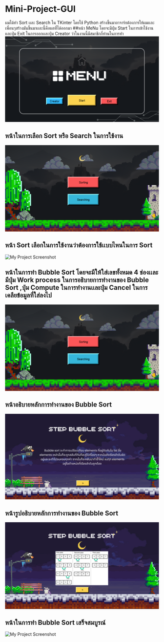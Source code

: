 # Mini-Project-GUI
ผมได้ทำ Sort เเละ Search ใน TKinter โดยใช้ Python สร้างขึ้นมาอาจาร์ยต้องการให้ผมเเละเพื่อนๆสร้างมันขึ้นมาเเละนี้คือผลที่ได้ออกมา
##หน้า MeNu โดยจะมีปุ่ม Start ในการเข้าใช้งานเเละปุ่ม Exit ในการออกเเละปุ่ม Creator ว่าในงานนี้มีสมาชิกกี่ท่านในการทำ
![My Project Screenshot](Success/Success-Menu.png)

## หน้าในการเลือก Sort หรือ Search ในการใช้งาน
![My Project Screenshot](Success/Success-Sort-Search.png)

## หน้า Sort เลือกในการใช้งานว่าต้องการใช้เเบบไหนในการ Sort
![My Project Screenshot](Success/Success-Sorting.png)

## หน้าในการทำ Bubble Sort โดยจะมีให้ใส่เลขทั้งหมด 4 ช่องเเละมีปุ่ม Work process ในการอธิบายการทำงานของ Bubble Sort ,ปุ่ม Compute ในการทำงานเเละปุ่ม Cancel ในการเคลียข้อมูลที่ใส่ลงไป
![My Project Screenshot](Success/Success-Sort-Search.png)

## หน้าอธิบายหลักการทำงานของ Bubble Sort
![My Project Screenshot](Success/Succes-Work-process.png)


## หน้ารูปอธิบายหลักการทำงานของ Bubble Sort
![My Project Screenshot](Success/Succes-Work-process1.png)

## หน้าในการทำ Bubble Sort เสร็จสมบูรณ์
![My Project Screenshot](Success-Bubble-Sort1.png)
